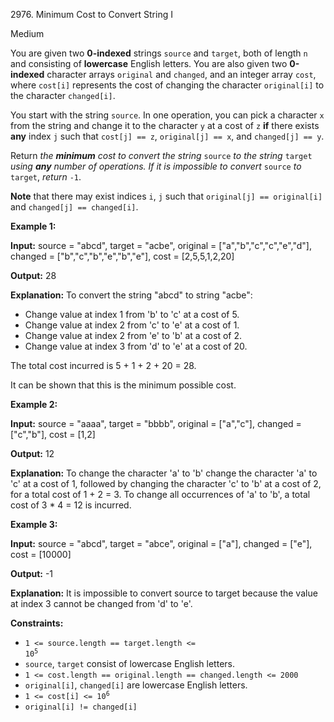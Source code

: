2976\. Minimum Cost to Convert String I

Medium

You are given two **0-indexed** strings `source` and `target`, both of length `n` and consisting of **lowercase** English letters. You are also given two **0-indexed** character arrays `original` and `changed`, and an integer array `cost`, where `cost[i]` represents the cost of changing the character `original[i]` to the character `changed[i]`.

You start with the string `source`. In one operation, you can pick a character `x` from the string and change it to the character `y` at a cost of `z` **if** there exists **any** index `j` such that `cost[j] == z`, `original[j] == x`, and `changed[j] == y`.

Return _the **minimum** cost to convert the string_ `source` _to the string_ `target` _using **any** number of operations. If it is impossible to convert_ `source` _to_ `target`, _return_ `-1`.

**Note** that there may exist indices `i`, `j` such that `original[j] == original[i]` and `changed[j] == changed[i]`.

**Example 1:**

**Input:** source = "abcd", target = "acbe", original = ["a","b","c","c","e","d"], changed = ["b","c","b","e","b","e"], cost = [2,5,5,1,2,20]

**Output:** 28

**Explanation:** To convert the string "abcd" to string "acbe": 
- Change value at index 1 from 'b' to 'c' at a cost of 5. 
- Change value at index 2 from 'c' to 'e' at a cost of 1. 
- Change value at index 2 from 'e' to 'b' at a cost of 2. 
- Change value at index 3 from 'd' to 'e' at a cost of 20. 

The total cost incurred is 5 + 1 + 2 + 20 = 28. 

It can be shown that this is the minimum possible cost.

**Example 2:**

**Input:** source = "aaaa", target = "bbbb", original = ["a","c"], changed = ["c","b"], cost = [1,2]

**Output:** 12

**Explanation:** To change the character 'a' to 'b' change the character 'a' to 'c' at a cost of 1, followed by changing the character 'c' to 'b' at a cost of 2, for a total cost of 1 + 2 = 3. To change all occurrences of 'a' to 'b', a total cost of 3 * 4 = 12 is incurred.

**Example 3:**

**Input:** source = "abcd", target = "abce", original = ["a"], changed = ["e"], cost = [10000]

**Output:** -1

**Explanation:** It is impossible to convert source to target because the value at index 3 cannot be changed from 'd' to 'e'.

**Constraints:**

*   <code>1 <= source.length == target.length <= 10<sup>5</sup></code>
*   `source`, `target` consist of lowercase English letters.
*   `1 <= cost.length == original.length == changed.length <= 2000`
*   `original[i]`, `changed[i]` are lowercase English letters.
*   <code>1 <= cost[i] <= 10<sup>6</sup></code>
*   `original[i] != changed[i]`